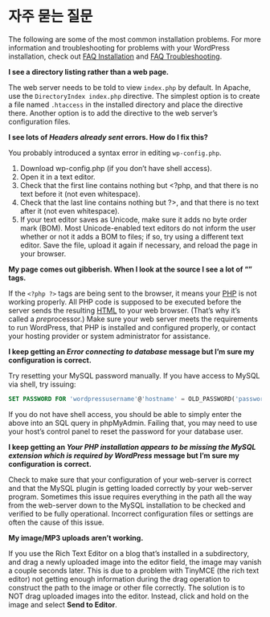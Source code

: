 # 자주 묻는 질문

The following are some of the most common installation problems. For more information and troubleshooting for problems with your WordPress installation, check out [FAQ Installation](https://wordpress.org/support/article/faq-installation/) and [FAQ Troubleshooting](https://wordpress.org/support/article/faq-troubleshooting/).

**I see a directory listing rather than a web page.**

The web server needs to be told to view `index.php` by default. In Apache, use the `DirectoryIndex index.php` directive. The simplest option is to create a file named `.htaccess` in the installed directory and place the directive there. Another option is to add the directive to the web server’s configuration files.

**I see lots of *Headers already sent* errors. How do I fix this?**

You probably introduced a syntax error in editing `wp-config.php`.

1. Download wp-config.php (if you don’t have shell access).
1. Open it in a text editor.
1. Check that the first line contains nothing but <?php, and that there is no text before it (not even whitespace).
1. Check that the last line contains nothing but ?>, and that there is no text after it (not even whitespace).
1. If your text editor saves as Unicode, make sure it adds no byte order mark (BOM). Most Unicode-enabled text editors do not inform the user whether or not it adds a BOM to files; if so, try using a different text editor.
Save the file, upload it again if necessary, and reload the page in your browser.

**My page comes out gibberish. When I look at the source I see a lot of “*<?php ?>*” tags.**

If the `<?php ?>` tags are being sent to the browser, it means your [PHP](https://wordpress.org/support/article/glossary/#php) is not working properly. All PHP code is supposed to be executed before the server sends the resulting [HTML](https://wordpress.org/support/article/glossary/#html) to your web browser. (That’s why it’s called a *pre*processor.) Make sure your web server meets the requirements to run WordPress, that PHP is installed and configured properly, or contact your hosting provider or system administrator for assistance.

**I keep getting an *Error connecting to database* message but I’m sure my configuration is correct.**

Try resetting your MySQL password manually. If you have access to MySQL via shell, try issuing:

```SQL
SET PASSWORD FOR 'wordpressusername'@'hostname' = OLD_PASSWORD('password');
```
If you do not have shell access, you should be able to simply enter the above into an SQL query in phpMyAdmin. Failing that, you may need to use your host’s control panel to reset the password for your database user.

**I keep getting an *Your PHP installation appears to be missing the MySQL extension which is required by WordPress* message but I’m sure my configuration is correct.**

Check to make sure that your configuration of your web-server is correct and that the MySQL plugin is getting loaded correctly by your web-server program. Sometimes this issue requires everything in the path all the way from the web-server down to the MySQL installation to be checked and verified to be fully operational. Incorrect configuration files or settings are often the cause of this issue.

**My image/MP3 uploads aren’t working.**

If you use the Rich Text Editor on a blog that’s installed in a subdirectory, and drag a newly uploaded image into the editor field, the image may vanish a couple seconds later. This is due to a problem with TinyMCE (the rich text editor) not getting enough information during the drag operation to construct the path to the image or other file correctly. The solution is to NOT drag uploaded images into the editor. Instead, click and hold on the image and select **Send to Editor**.